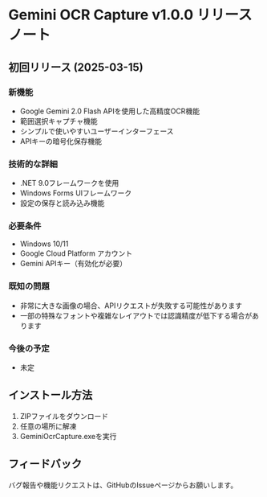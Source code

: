 # Gemini OCR Capture v1.0.0 リリースノート

## 初回リリース (2025-03-15)

### 新機能
- Google Gemini 2.0 Flash APIを使用した高精度OCR機能
- 範囲選択キャプチャ機能
- シンプルで使いやすいユーザーインターフェース
- APIキーの暗号化保存機能

### 技術的な詳細
- .NET 9.0フレームワークを使用
- Windows Forms UIフレームワーク
- 設定の保存と読み込み機能

### 必要条件
- Windows 10/11
- Google Cloud Platform アカウント
- Gemini APIキー（有効化が必要）

### 既知の問題
- 非常に大きな画像の場合、APIリクエストが失敗する可能性があります
- 一部の特殊なフォントや複雑なレイアウトでは認識精度が低下する場合があります

### 今後の予定
- 未定

## インストール方法
1. ZIPファイルをダウンロード
2. 任意の場所に解凍
3. GeminiOcrCapture.exeを実行

## フィードバック
バグ報告や機能リクエストは、GitHubのIssueページからお願いします。 
